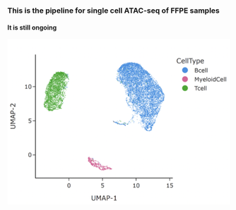 ### This is the pipeline for single cell ATAC-seq of FFPE samples
#### It is still ongoing

![plot](FFPE.png)
